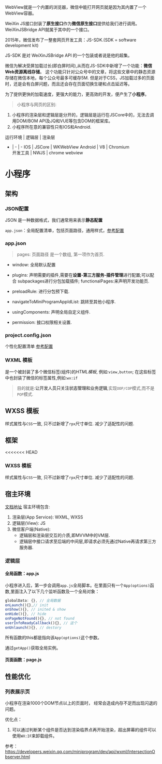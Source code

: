 WebView就是一个内置的浏览器，微信中能打开网页就是因为其内置了一个WebView容器。

WeiXin JS接口封装了**原生接口**作为**微信原生接口**提供给我们进行调用。WeiXinJSBridge API就属于其中的一个接口。

2015年，微信发布了一整套网页开发工具：JS-SDK.(SDK = software development kit)

JS-SDK 是对 WeiXinJSBridge API 的一个包装或者说是他的超集。

微信为解决受屏加载过长(即白屏时间),从而在JS-SDK中新增了一个功能：**微信Web资源离线存储**。
这个功能只针对公众号中的文章，将这些文章中的静态资源存储在微信本地，每个公众号最多可缓存5M.
但是对于CSS，JS加载过多的页面时，还是会有白屏问题，而且还会存在页面切换生硬和点击延迟等。

为了提供更快的加载速度，更强大的能力，更高效的开发，便产生了**小程序**。

> 小程序与网页的区别:
1. 小程序的渲染层和逻辑层是分开的，逻辑层是运行在JSCore中的，无法去调用DOM/BOM API及JQ和VUE等包含DOM的框架库。
2. 小程序所在意的兼容性只有IOS和Android.
 
运行环境 | 逻辑层 | 渲染层 
-  | - | - 
IOS     | JSCore | WKWebView 
Android |  V8    | Chromium  
开发工具 | NWJS   | chrome webview 


# 小程序

## 架构

### JSON配置
JSON 是一种数据格式，我们通常用来表示**静态配置**

`app.json`：全局配置清单，包括页面路径，通用样式，[参考配置](https://developers.weixin.qq.com/miniprogram/dev/reference/configuration/app.html)

### app.json
> pages: 页面路径
是一个数组, 第一项作为首页.

- window: 全局默认配置

- plugins: 声明需要的插件,需要在**设置-第三方服务-插件管理**进行配置;可以配合 subpackages进行分包加载插件; functionalPages:来声明开发功能页.

- preloadRule: 进行分包预下载.

- navigateToMiniProgramAppIdList: 跳转至其他小程序.

- usingComponents: 声明全局自定义组件.

- permission: 接口权限相关设置.

### project.config.json

个性化配置清单
[参考配置](https://developers.weixin.qq.com/miniprogram/dev/devtools/projectconfig.html)



### WXML 模板
是一个被封装了多个微信标签(组件)的*HTML模板*, 例如:`view,button`; 在这些标签中也封装了微信的标签属性,例如:`wx:if`

> 目的就是:**让开发人员只关注状态管理和业务逻辑**,实现`OOP/COP`模式,而不是`POP`模式.

## WXSS 模板
样式属性与`CSS`一致, 只不过新增了`rpx`尺寸单位. 减少了适配性的问题.

## 框架

<<<<<<< HEAD
### WXSS 模板
样式属性与`CSS`一致, 只不过新增了`rpx`尺寸单位. 减少了适配性的问题.


## 宿主环境
[文档地址](https://developers.weixin.qq.com/miniprogram/dev/framework/quickstart/framework.html#%E6%B8%B2%E6%9F%93%E5%B1%82%E5%92%8C%E9%80%BB%E8%BE%91%E5%B1%82)
宿主环境包含:
1. 渲染层(App Service): WXML, WXSS 
2. 逻辑层(View): JS
3. 微信客户端(Native): 
    - 逻辑层和渲染层交互的介质,即MVVM中的VM层.
    - 逻辑层中接口请求至后端的中间层,即请求必须先通过Native再请求第三方服务器.

### 逻辑层

#### 全局函数：app.js
小程序进入后，第一步会调用`app.js`全局脚本。在里面只有一个`App(options)`函数,里面注入了以下几个监听函数及一个全局对象：
```js
globalData: {}, // 全局数据
onLaunch(){},// init
onShow(){}, // inited & show
onHide(){}, // hide
onPageNotFound(){}, // not found
userInfoReadyCallback(){}, // 这个
onUnlaunch(){}, // destory
```
所有函数的this都是指向该`App(options)`这个参数。

通过`getApp()`获取全局实例。

#### 页面函数：page.js

## 性能优化

### 列表展示页

小程序在渲染1000个DOM节点以上的页面时， 经常会造成内存不足而出现闪退的问题。

优化点：
1. 可以通过判断某个组件是否达到渲染临界点再开始渲染，超出屏幕的组件可以使用`WX:IF`来卸载组件。

参考：https://developers.weixin.qq.com/miniprogram/dev/api/wxml/IntersectionObserver.html 

